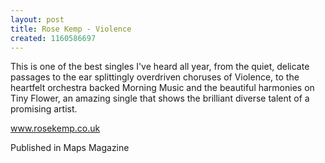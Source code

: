 ```yaml
---
layout: post
title: Rose Kemp - Violence
created: 1160586697
---
```

This is one of the best singles I've heard all year, from the quiet, delicate passages to the ear splittingly overdriven choruses of Violence, to the heartfelt orchestra backed Morning Music and the beautiful harmonies on Tiny Flower, an amazing single that shows the brilliant diverse talent of a promising artist.<p><a href='http://www.rosekemp.co.uk' target='_blank'>www.rosekemp.co.uk</a>
<p>Published in Maps Magazine</p>

